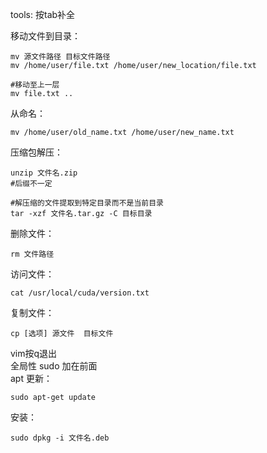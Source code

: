 tools:
按tab补全

移动文件到目录：

    mv 源文件路径 目标文件路径  
    mv /home/user/file.txt /home/user/new_location/file.txt

    #移动至上一层
    mv file.txt ..


从命名：

    mv /home/user/old_name.txt /home/user/new_name.txt


压缩包解压：

    unzip 文件名.zip
    #后缀不一定
    
    #解压缩的文件提取到特定目录而不是当前目录
    tar -xzf 文件名.tar.gz -C 目标目录



删除文件：

    rm 文件路径


访问文件：

    cat /usr/local/cuda/version.txt


复制文件：

    cp [选项] 源文件  目标文件

    

vim按q退出  
全局性 sudo 加在前面  
apt 更新：

    sudo apt-get update  
    

安装：

    sudo dpkg -i 文件名.deb

